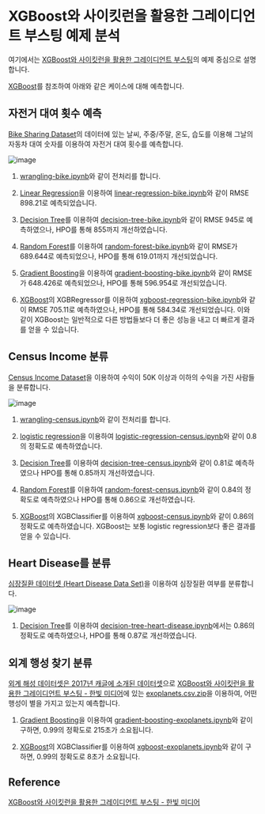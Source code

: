 # XGBoost와 사이킷런을 활용한 그레이디언트 부스팅 예제 분석

여기에서는 [XGBoost와 사이킷런을 활용한 그레이디언트 부스팅](https://github.com/gilbutITbook/080263)의 예제 중심으로 설명합니다. 

[XGBoost](https://github.com/kyopark2014/ML-Algorithms/blob/main/xgboost.md)를 참조하여 아래와 같은 케이스에 대해 예측합니다.

## 자전거 대여 횟수 예측

[Bike Sharing Dataset](https://archive.ics.uci.edu/ml/datasets/bike+sharing+dataset)의 데이터에 있는 날씨, 주중/주말, 온도, 습도를 이용해 그날의 자동차 대여 숫자를 이용하여 자전거 대여 횟수를 예측합니다.  

![image](https://user-images.githubusercontent.com/52392004/194688735-fc3c810e-a53b-4d2e-8e9a-ac226a4a60ac.png)


1) [wrangling-bike.ipynb](https://github.com/kyopark2014/ML-Algorithms/blob/main/xgboost/src/wrangling-bike.ipynb)와 같이 전처리를 합니다. 

2) [Linear Regression](https://github.com/kyopark2014/ML-Algorithms/blob/main/linear-regression.md)을 이용하여 [linear-regression-bike.ipynb](https://github.com/kyopark2014/ML-Algorithms/blob/main/xgboost/src/linear-regression-bike.ipynb)와 같이 RMSE 898.21로 예측되었습니다. 

3) [Decision Tree](https://github.com/kyopark2014/ML-Algorithms/blob/main/decision-tree.md)를 이용하여 [decision-tree-bike.ipynb](https://github.com/kyopark2014/ML-Algorithms/blob/main/xgboost/src/decision-tree-bike.ipynb)와 같이 RMSE 945로 예측하였으나, HPO를 통해 855까지 개선하였습니다. 

4) [Random Forest](https://github.com/kyopark2014/ML-Algorithms/blob/main/random-forest.md)를 이용하여 [random-forest-bike.ipynb](https://github.com/kyopark2014/ML-Algorithms/blob/main/xgboost/src/random-forest-bike.ipynb)와 같이 RMSE가 689.644로 예측되었으나, HPO를 통해 619.01까지 개선되었습니다. 

5) [Gradient Boosting](https://github.com/kyopark2014/ML-Algorithms/blob/main/boosting.md#gradient-boosting)을 이용하여 [gradient-boosting-bike.ipynb](https://github.com/kyopark2014/ML-Algorithms/blob/main/xgboost/src/gradient-boosting-bike.ipynb)와 같이 RMSE가 648.426로 예측되었으나, HPO를 통해 596.954로 개선되었습니다. 

6) [XGBoost](https://github.com/kyopark2014/ML-Algorithms/blob/main/xgboost.md)의 XGBRegressor를 이용하여 [xgboost-regression-bike.ipynb](https://github.com/kyopark2014/ML-Algorithms/blob/main/xgboost/src/xgboost-regression-bike.ipynb)와 같이 RMSE 705.11로 예측하였으나, HPO를 통해 584.34로 개선되었습니다. 이와 같이 XGBoost는 일반적으로 다른 방법들보다 더 좋은 성능을 내고 더 빠르게 결과를 얻을 수 있습니다. 




## Census Income 분류

[Census Income Dataset](https://archive.ics.uci.edu/ml/datasets/Adult)을 이용하여 수익이 50K 이상과 이하의 수익을 가진 사람들을 분류합니다.

![image](https://user-images.githubusercontent.com/52392004/194688739-66d5a6e5-a211-4db0-8bc2-044b6a25d5ee.png)

1) [wrangling-census.ipynb](https://github.com/kyopark2014/ML-Algorithms/blob/main/xgboost/src/wrangling-census.ipynb)와 같이 전처리를 합니다. 

2) [logistic regression](https://github.com/kyopark2014/ML-Algorithms/blob/main/logistic-regression.md)을 이용하여 [logistic-regression-census.ipynb](https://github.com/kyopark2014/ML-Algorithms/blob/main/xgboost/src/logistic-regression-census.ipynb)와 같이 0.8의 정확도로 예측하였습니다. 

3) [Decision Tree](https://github.com/kyopark2014/ML-Algorithms/blob/main/decision-tree.md)를 이용하여 [decision-tree-census.ipynb](https://github.com/kyopark2014/ML-Algorithms/blob/main/xgboost/src/decision-tree-census.ipynb)와 같이 0.81로 예측하였으나 HPO를 통해 0.85까지 개선하였습니다. 

4) [Random Forest](https://github.com/kyopark2014/ML-Algorithms/blob/main/random-forest.md)를 이용하여 [random-forest-census.ipynb](https://github.com/kyopark2014/ML-Algorithms/blob/main/xgboost/src/random-forest-census.ipynb)와 같이 0.84의 정확도로 예측하였으나 HPO를 통해 0.86으로 개선하였습니다.

5) [XGBoost](https://github.com/kyopark2014/ML-Algorithms/blob/main/xgboost.md)의 XGBClassifier를 이용하여 [xgboost-census.ipynb](https://github.com/kyopark2014/ML-Algorithms/blob/main/xgboost/src/xgboost-census.ipynb)와 같이 0.86의 정확도로 예측하였습니다. XGBoost는 보통 logistic regression보다 좋은 결과를 얻을 수 있습니다. 


## Heart Disease를 분류

[심장질환 데이터셋 (Heart Disease Data Set)](https://archive.ics.uci.edu/ml/datasets/heart+Disease)을 이용하여 심장질환 여부를 분류합니다. 

![image](https://user-images.githubusercontent.com/52392004/194788662-5456298d-3adf-44db-b28d-c2a681b1ce45.png)

1) [Decision Tree](https://github.com/kyopark2014/ML-Algorithms/blob/main/decision-tree.md)를 이용하여 [decision-tree-heart-disease.ipynb](https://github.com/kyopark2014/ML-Algorithms/blob/main/xgboost/src/decision-tree-heart-disease.ipynb)에서는 0.86의 정확도로 예측하였으나, HPO를 통해 0.87로 개선하였습니다. 

## 외계 행성 찾기 분류

[외계 해성 데이터셋은 2017년 캐글에 소개된 데이터셋](https://www.kaggle.com/datasets/keplersmachines/kepler-labelled-time-series-data)으로 [XGBoost와 사이킷런을 활용한 그레이디언트 부스팅 - 한빛 미디어](https://github.com/rickiepark/handson-gb)에 있는 [exoplanets.csv.zip](https://raw.githubusercontent.com/rickiepark/handson-gb/main/Chapter04/exoplanets.csv.zip)을 이용하여, 어떤 행성이 별을 가지고 있는지 예측합니다. 

1) [Gradient Boosting](https://github.com/kyopark2014/ML-Algorithms/blob/main/boosting.md#gradient-boosting)을 이용하여 [gradient-boosting-exoplanets.ipynb](https://github.com/kyopark2014/ML-Algorithms/blob/main/xgboost/src/gradient-boosting-exoplanets.ipynb)와 같이 구하면, 0.99의 정확도로 215초가 소요됩니다.

2) [XGBoost](https://github.com/kyopark2014/ML-Algorithms/blob/main/xgboost.md)의 XGBClassifier를 이용하여 [xgboost-exoplanets.ipynb](https://github.com/kyopark2014/ML-Algorithms/blob/main/xgboost/src/xgboost-exoplanets.ipynb)와 같이 구하면, 0.99의 정확도로 8초가 소요됩니다.

## Reference 

[XGBoost와 사이킷런을 활용한 그레이디언트 부스팅 - 한빛 미디어](https://github.com/rickiepark/handson-gb)

